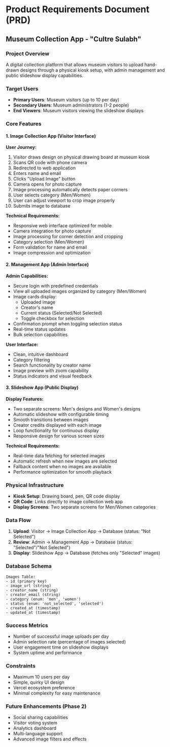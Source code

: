 # Product Requirements Document (PRD)

## Museum Collection App - "Cultre Sulabh"

### Project Overview

A digital collection platform that allows museum visitors to upload hand-drawn designs through a physical kiosk setup, with admin management and public slideshow display capabilities.

### Target Users

- **Primary Users**: Museum visitors (up to 10 per day)
- **Secondary Users**: Museum administrators (1-2 people)
- **End Viewers**: Museum visitors viewing the slideshow displays

### Core Features

#### 1. Image Collection App (Visitor Interface)

**User Journey:**

1. Visitor draws design on physical drawing board at museum kiosk
2. Scans QR code with phone camera
3. Redirected to web application
4. Enters name and email
5. Clicks "Upload Image" button
6. Camera opens for photo capture
7. Image processing automatically detects paper corners
8. User selects category (Men/Women)
9. User can adjust viewport to crop image properly
10. Submits image to database

**Technical Requirements:**

- Responsive web interface optimized for mobile
- Camera integration for photo capture
- Image processing for corner detection and cropping
- Category selection (Men/Women)
- Form validation for name and email
- Image compression and optimization

#### 2. Management App (Admin Interface)

**Admin Capabilities:**

- Secure login with predefined credentials
- View all uploaded images organized by category (Men/Women)
- Image cards display:
  - Uploaded image
  - Creator's name
  - Current status (Selected/Not Selected)
  - Toggle checkbox for selection
- Confirmation prompt when toggling selection status
- Real-time status updates
- Bulk selection capabilities

**User Interface:**

- Clean, intuitive dashboard
- Category filtering
- Search functionality by creator name
- Image preview with zoom capability
- Status indicators and visual feedback

#### 3. Slideshow App (Public Display)

**Display Features:**

- Two separate screens: Men's designs and Women's designs
- Automatic slideshow with configurable timing
- Smooth transitions between images
- Creator credits displayed with each image
- Loop functionality for continuous display
- Responsive design for various screen sizes

**Technical Requirements:**

- Real-time data fetching for selected images
- Automatic refresh when new images are selected
- Fallback content when no images are available
- Performance optimization for smooth playback

### Physical Infrastructure

- **Kiosk Setup**: Drawing board, pen, QR code display
- **QR Code**: Links directly to image collection web app
- **Display Screens**: Two separate screens for Men/Women categories

### Data Flow

1. **Upload**: Visitor → Image Collection App → Database (status: "Not Selected")
2. **Review**: Admin → Management App → Database (status: "Selected"/"Not Selected")
3. **Display**: Slideshow App → Database (fetches only "Selected" images)

### Database Schema

```
Images Table:
- id (primary key)
- image_url (string)
- creator_name (string)
- creator_email (string)
- category (enum: 'men', 'women')
- status (enum: 'not_selected', 'selected')
- created_at (timestamp)
- updated_at (timestamp)
```

### Success Metrics

- Number of successful image uploads per day
- Admin selection rate (percentage of images selected)
- User engagement time on slideshow displays
- System uptime and performance

### Constraints

- Maximum 10 users per day
- Simple, quirky UI design
- Vercel ecosystem preference
- Minimal complexity for easy maintenance

### Future Enhancements (Phase 2)

- Social sharing capabilities
- Visitor voting system
- Analytics dashboard
- Multi-language support
- Advanced image filters and effects
